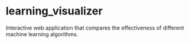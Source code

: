 # learning_visualizer
Interactive web application that compares the effectiveness of different machine learning algorithms.
